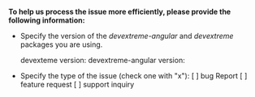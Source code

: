 **To help us process the issue more efficiently, please provide the following information:**
- Specify the version of the *devextreme-angular* and *devextreme* packages you are using.

    devexteme version:
    devextreme-angular version:
- Specify the type of the issue (check one with "x"):
[ ] bug Report <!-- If you consider the issue to be a bug, provide detailed steps to reproduce it. If possible, create a demo illustrating the problem using [plunker template](http://plnkr.co/edit/XuAPDd?p=preview) or a similar service. -->
[ ] feature request <!-- If you wish to post a feature request, please describe the current behavior and specify expected results. -->
[ ] support inquiry <!-- We don't process questions related to the DevExtreme UI widgets specifics in this repository. If you have any questions regarding your scenario or widget behavior, please submit a support request to our [support center](www.devexpress.com/ask). There, you will get your question answered in a short time frame. -->